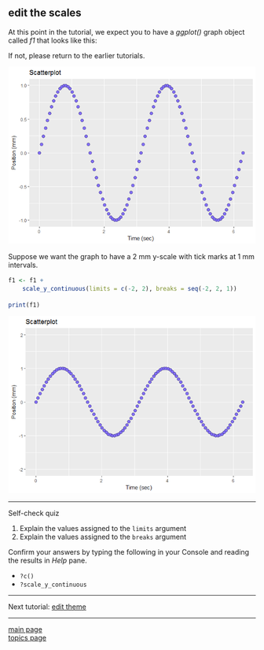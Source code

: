 
edit the scales
---------------

At this point in the tutorial, we expect you to have a *ggplot()* graph object called *f1* that looks like this:

If not, please return to the earlier tutorials.

![](tut-0307_edit-scales_files/figure-markdown_github-ascii_identifiers/unnamed-chunk-2-1.png)

Suppose we want the graph to have a 2 mm y-scale with tick marks at 1 mm intervals.

``` r
f1 <- f1 +
    scale_y_continuous(limits = c(-2, 2), breaks = seq(-2, 2, 1))

print(f1)
```

![](tut-0307_edit-scales_files/figure-markdown_github-ascii_identifiers/unnamed-chunk-3-1.png)

------------------------------------------------------------------------

Self-check quiz

1.  Explain the values assigned to the `limits` argument
2.  Explain the values assigned to the `breaks` argument

Confirm your answers by typing the following in your Console and reading the results in *Help* pane.

-   `?c()`
-   `?scale_y_continuous`

------------------------------------------------------------------------

Next tutorial: [edit theme](tut-0308_edit-theme.md)

------------------------------------------------------------------------

[main page](../README.md)<br> [topics page](README-by-topic.md)
